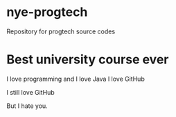# nye-progtech
Repository for progtech source codes

# Best university course ever
I love programming and I love Java
I love GitHub

I still love GitHub

But I hate you.
